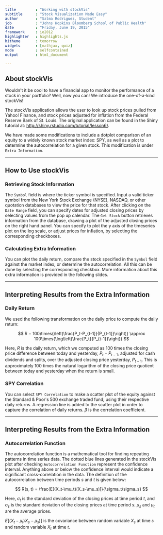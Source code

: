 ```yaml
---
title         : "Working with stockVis"
subtitle      : "Stock Visualization Made Easy"
author        : "Salma Rodriguez, Student"
job           : "Johns Hopkins Bloomberg School of Public Health"
date          : "Friday, June 19, 2015"
framework     : io2012
highlighter   : highlights.js
hitheme       : tomorrow
widgets       : [mathjax, quiz]
mode          : selfcontained
output        : html_document

---
```


## About stockVis

Wouldn't it be cool to have a financial app to monitor the performance of a stock in your portfolio? Well, now you can! We introduce the one-of-a-kind stockVis!

The stockVis application allows the user to look up stock prices pulled from Yahoo! Finance, and stock prices adjusted for inflation from the Federal Reserve Bank of St. Louis. The original application can be found in the Shiny tutorial at: http://shiny.rstudio.com/tutorial/lesson6/.

We have made some modifications to include a dotplot comparison of an equity to a widely known stock market index: SPY, as well as a plot to determine the autocorrelation for a given stock. This modification is under `Extra Information`.

---

## How to Use stockVis

### Retrieving Stock Information

The `Symbol` field is where the ticker symbol is specified. Input a valid ticker symbol from the New York Stock Exchange (NYSE), NASDAQ, or other quotation databases to view the price for that stock. After clicking on the `Date Range` field, you can specify dates for adjusted closing prices by selecting values from the pop up calendar. The `Get Stock` button retrieves information from the database, drawing a plot of the adjusted closing prices on the right hand panel. You can specify to plot the y axis of the timeseries plot on the log scale, or adjust prices for inflation, by selecting the corresponding checkboxes.

### Calculating Extra Information

You can plot the daily return, compare the stock specified in the `Symbol` field against the market index, or determine the autocorrelation. All this can be done by selecting the corresponding checkbox. More information about this extra information is provided in the following slides.

---

## Interpreting Results from the Extra Information

### Daily Return

We used the following transformation on the daily price to compute the daily return:

$$
    R = 100\times{\left(\frac{P_t-P_{t-1}}{P_{t-1}}\right)} \approx 100\times{\log\left(\frac{P_t}{P_{t-1}}\right)}
$$

Here, $R$ is the daily return, which we computed as 100 times the closing price difference between today and yesterday, $P_t-P_{t-1}$, adjusted for cash dividends and splits, over the adjusted closing price yesterday, $P_{t-1}$. This is approximately 100 times the natural logarithm of the closing price quotient between today and yesterday when the return is small.

### SPY Correlation

You can select `SPY Correlation` to make a scatter plot of the equity against the Standard & Poor's 500 exchange traded fund, using their respective daily returns. A regression line is added to the scatter plot in order to capture the correlation of daily returns. $\beta$ is the correlation coefficient.

---

## Interpreting Results from the Extra Information

### Autocorrelation Function

The autocorrelation function is a mathematical tool for finding repeating patterns in time series data. The dotted blue lines generated in the stockVis plot after checking `Autocorrelation Function` represent the confidence interval. Anything above or below the confidence interval would indicate a significant cross-correlation in the data. The definition of the autocorrelation between time periods *s* and *t* is given below:

$$
  R(s, t) = \frac{E[(X_t-\mu_t)(X_s-\mu_s)]}{\sigma_t\sigma_s}
$$

Here, $\sigma_t$ is the standard deviation of the closing prices at time period $t$, and $\sigma_s$ is the standard deviation of the closing prices at time period $s$. $\mu_s$ and $\mu_t$ are the average prices.

$E[(X_t-\mu_t){X_s-\mu_s)}]$ is the covariance between random variable $X_s$ at time $s$ and random variable $X_t$ at time $t$.


